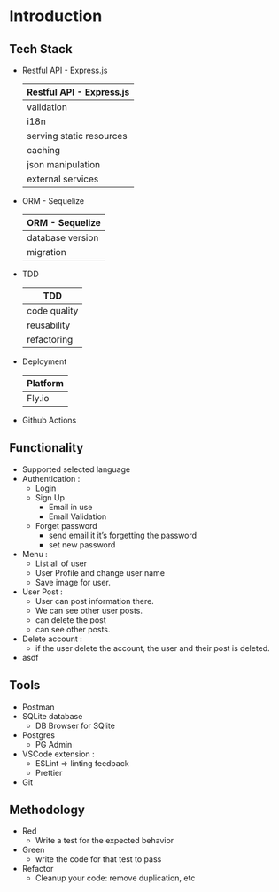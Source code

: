# Introduction
## Tech Stack
- Restful API - Express.js
  
    | Restful API - Express.js |
    | --- |
    | validation |
    | i18n |
    | serving static resources |
    | caching |
    | json manipulation |
    | external services |
- ORM - Sequelize
    
    | ORM - Sequelize |
    | --- |
    | database version |
    | migration |
- TDD
    
    | TDD |
    | --- |
    | code quality |
    | reusability |
    | refactoring |
- Deployment
    
    | Platform |
    | --- |
    | Fly.io |
- Github Actions

## Functionality

- Supported selected language
- Authentication :
    - Login
    - Sign Up
        - Email in use
        - Email Validation
    - Forget password
        - send email it it’s forgetting the password
        - set new password
- Menu :
    - List all of user
    - User Profile and change user name
    - Save image for user.
- User Post :
    - User can post information there.
    - We can see other user posts.
    - can delete the post
    - can see other posts.
- Delete account :
    - if the user delete the account, the user and their post is deleted.
- asdf

## Tools

- Postman
- SQLite database
    - DB Browser for SQlite
- Postgres
    - PG Admin
- VSCode extension :
    - ESLint ⇒ linting feedback
    - Prettier
- Git

## Methodology

- Red
    - Write a test for the expected behavior
- Green
    - write the code for that test to pass
- Refactor
    - Cleanup your code: remove duplication, etc
